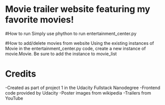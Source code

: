 # Movie trailer website featuring my favorite movies!


#How to run
Simply use phython to run entertainment_center.py

#How to add/delete movies from website
Using the existing instances of Movie in the entertainment_center.py code, create a new instance of movie.Movie. Be sure to add the instance to movie_list

# Credits
-Created as part of project 1 in the Udacity Fullstack Nanodegree
-Frontend code provided by Udacity
-Poster images from wikipedia
-Trailers from YouTube

